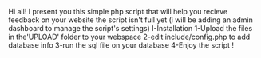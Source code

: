 Hi all!
I present you this simple php script that will help you recieve feedback on your website
the script isn't full yet (i will be adding an admin dashboard to manage the script's settings)
I-Installation
1-Upload the files in the'UPLOAD' folder to your webspace
2-edit include/config.php to add database info
3-run the sql file on your database
4-Enjoy the script !



